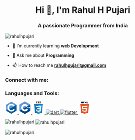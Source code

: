 <h1 align="center">Hi 👋, I'm Rahul H Pujari</h1>
<h3 align="center">A passionate Programmer from India</h3>

<p align="left"> <img src="https://komarev.com/ghpvc/?username=rahulhpujari&label=Profile%20views&color=0e75b6&style=flat" alt="rahulhpujari" /> </p>

- 🌱 I’m currently learning **web Development**

- 💬 Ask me about **Programming**

- 📫 How to reach me **rahulhpujari@gmail.com**

<h3 align="left">Connect with me:</h3>
<p align="left">
</p>

<h3 align="left">Languages and Tools:</h3>
<p align="left"> <a href="https://www.cprogramming.com/" target="_blank" rel="noreferrer"> <img src="https://raw.githubusercontent.com/devicons/devicon/master/icons/c/c-original.svg" alt="c" width="40" height="40"/> </a> <a href="https://www.w3schools.com/cpp/" target="_blank" rel="noreferrer"> <img src="https://raw.githubusercontent.com/devicons/devicon/master/icons/cplusplus/cplusplus-original.svg" alt="cplusplus" width="40" height="40"/> </a> <a href="https://www.w3schools.com/css/" target="_blank" rel="noreferrer"> <img src="https://raw.githubusercontent.com/devicons/devicon/master/icons/css3/css3-original-wordmark.svg" alt="css3" width="40" height="40"/> </a> <a href="https://dart.dev" target="_blank" rel="noreferrer"> <img src="https://www.vectorlogo.zone/logos/dartlang/dartlang-icon.svg" alt="dart" width="40" height="40"/> </a> <a href="https://flutter.dev" target="_blank" rel="noreferrer"> <img src="https://www.vectorlogo.zone/logos/flutterio/flutterio-icon.svg" alt="flutter" width="40" height="40"/> </a> <a href="https://www.w3.org/html/" target="_blank" rel="noreferrer"> <img src="https://raw.githubusercontent.com/devicons/devicon/master/icons/html5/html5-original-wordmark.svg" alt="html5" width="40" height="40"/> </a> </p>

<p><img align="left" src="https://github-readme-stats.vercel.app/api/top-langs?username=rahulhpujari&show_icons=true&locale=en&layout=compact" alt="rahulhpujari" /></p>

<p>&nbsp;<img align="center" src="https://github-readme-stats.vercel.app/api?username=rahulhpujari&show_icons=true&locale=en" alt="rahulhpujari" /></p>

<p><img align="center" src="https://github-readme-streak-stats.herokuapp.com/?user=rahulhpujari&" alt="rahulhpujari" /></p>
